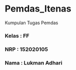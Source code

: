 # Pemdas_Itenas
Kumpulan Tugas Pemdas 

### Kelas : FF
### NRP   : 152020105
### Nama  : Lukman Adhari